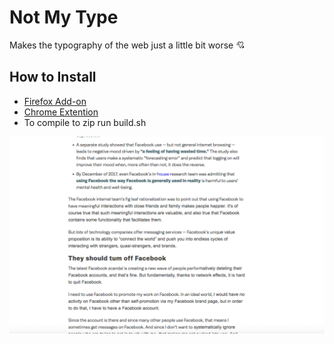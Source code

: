 # Not My Type
Makes the typography of the web just a little bit worse 💘
## How to Install
- [Firefox Add-on](https://addons.mozilla.org/en-US/firefox/addon/not-my-type/)
- [Chrome Extention](https://chrome.google.com/webstore/detail/ffjbphfbjjajomilfhdddhkgiephplbg/)
- To compile to zip run build.sh

![Compares a webpage with and without NMT](https://github.com/callumgare/not-my-type/blob/master/imgs/screenshot_comparison.gif?raw=true)
